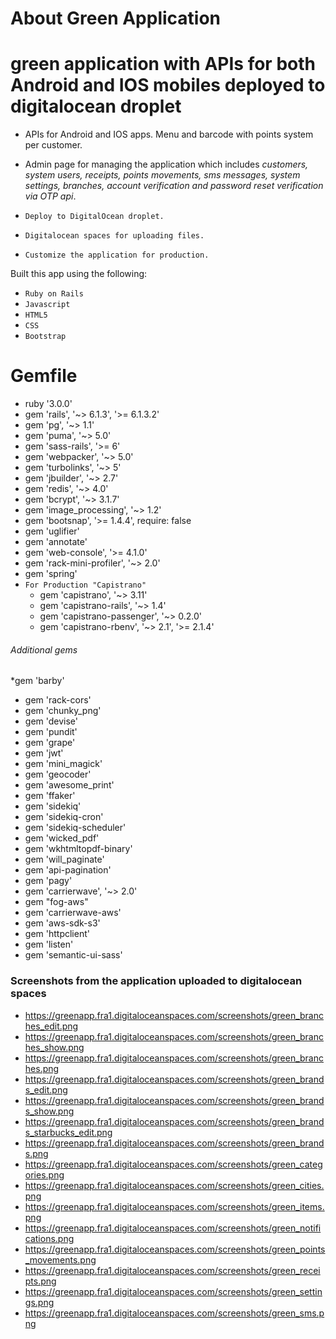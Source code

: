 # About Green Application
# green application with APIs for both Android and IOS mobiles deployed to digitalocean droplet
* APIs for Android and IOS apps. Menu and barcode with points system per customer. 
* Admin page for managing the application which includes  *customers, system users, receipts, points movements, sms messages, system settings, branches, account verification and password reset verification via OTP api*. 

* ` Deploy to DigitalOcean droplet. `
* ` Digitalocean spaces for uploading files. `
* ` Customize the application for production. `

Built this app using the following:
* ` Ruby on Rails `
* ` Javascript `
* ` HTML5 `
* ` CSS `
* ` Bootstrap `

# Gemfile
* ruby '3.0.0'
* gem 'rails', '~> 6.1.3', '>= 6.1.3.2'
* gem 'pg', '~> 1.1'
* gem 'puma', '~> 5.0'
* gem 'sass-rails', '>= 6'
* gem 'webpacker', '~> 5.0'
* gem 'turbolinks', '~> 5'
* gem 'jbuilder', '~> 2.7'
* gem 'redis', '~> 4.0'
* gem 'bcrypt', '~> 3.1.7'
* gem 'image_processing', '~> 1.2'
* gem 'bootsnap', '>= 1.4.4', require: false
* gem 'uglifier'
* gem 'annotate'
* gem 'web-console', '>= 4.1.0'
* gem 'rack-mini-profiler', '~> 2.0'
* gem 'spring'
* ` For Production "Capistrano" `
  * gem 'capistrano', '~> 3.11'
  * gem 'capistrano-rails', '~> 1.4'
  * gem 'capistrano-passenger', '~> 0.2.0'
  * gem 'capistrano-rbenv', '~> 2.1', '>= 2.1.4'

###### Additional gems
*gem 'barby'
* gem 'rack-cors'
* gem 'chunky_png'
* gem 'devise'
* gem 'pundit'
* gem 'grape'
* gem 'jwt'
* gem 'mini_magick'
* gem 'geocoder'
* gem 'awesome_print'
* gem 'ffaker'
* gem 'sidekiq'
* gem 'sidekiq-cron'
* gem 'sidekiq-scheduler'
* gem 'wicked_pdf'
* gem 'wkhtmltopdf-binary'
* gem 'will_paginate'
* gem 'api-pagination'
* gem 'pagy'
* gem 'carrierwave', '~> 2.0'
* gem "fog-aws"
* gem 'carrierwave-aws'
* gem 'aws-sdk-s3'
* gem 'httpclient'
* gem 'listen'
* gem 'semantic-ui-sass'

### Screenshots from the application uploaded to digitalocean spaces
* https://greenapp.fra1.digitaloceanspaces.com/screenshots/green_branches_edit.png
* https://greenapp.fra1.digitaloceanspaces.com/screenshots/green_branches_show.png
* https://greenapp.fra1.digitaloceanspaces.com/screenshots/green_branches.png
* https://greenapp.fra1.digitaloceanspaces.com/screenshots/green_brands_edit.png
* https://greenapp.fra1.digitaloceanspaces.com/screenshots/green_brands_show.png
* https://greenapp.fra1.digitaloceanspaces.com/screenshots/green_brands_starbucks_edit.png
* https://greenapp.fra1.digitaloceanspaces.com/screenshots/green_brands.png
* https://greenapp.fra1.digitaloceanspaces.com/screenshots/green_categories.png
* https://greenapp.fra1.digitaloceanspaces.com/screenshots/green_cities.png
* https://greenapp.fra1.digitaloceanspaces.com/screenshots/green_items.png
* https://greenapp.fra1.digitaloceanspaces.com/screenshots/green_notifications.png
* https://greenapp.fra1.digitaloceanspaces.com/screenshots/green_points_movements.png
* https://greenapp.fra1.digitaloceanspaces.com/screenshots/green_receipts.png
* https://greenapp.fra1.digitaloceanspaces.com/screenshots/green_settings.png
* https://greenapp.fra1.digitaloceanspaces.com/screenshots/green_sms.png
